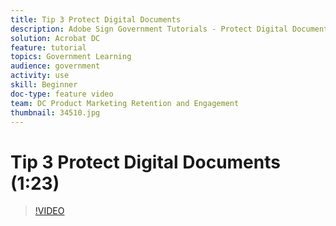 ```yaml
---
title: Tip 3 Protect Digital Documents
description: Adobe Sign Government Tutorials - Protect Digital Documents
solution: Acrobat DC
feature: tutorial
topics: Government Learning
audience: government
activity: use
skill: Beginner
doc-type: feature video
team: DC Product Marketing Retention and Engagement
thumbnail: 34510.jpg
---
```


# Tip 3 Protect Digital Documents (1:23)

>[!VIDEO](https://video.tv.adobe.com/v/34510)
